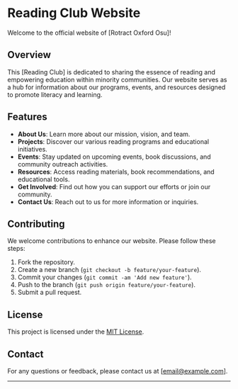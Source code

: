 # Reading Club Website

Welcome to the official website of [Rotract Oxford Osu]!

## Overview

This [Reading Club] is dedicated to sharing the essence of reading and empowering education within minority communities. Our website serves as a hub for information about our programs, events, and resources designed to promote literacy and learning.

## Features

- **About Us**: Learn more about our mission, vision, and team.
- **Projects**: Discover our various reading programs and educational initiatives.
- **Events**: Stay updated on upcoming events, book discussions, and community outreach activities.
- **Resources**: Access reading materials, book recommendations, and educational tools.
- **Get Involved**: Find out how you can support our efforts or join our community.
- **Contact Us**: Reach out to us for more information or inquiries.

## Contributing

We welcome contributions to enhance our website. Please follow these steps:

1. Fork the repository.
2. Create a new branch (`git checkout -b feature/your-feature`).
3. Commit your changes (`git commit -am 'Add new feature'`).
4. Push to the branch (`git push origin feature/your-feature`).
5. Submit a pull request.

## License

This project is licensed under the [MIT License](LICENSE).

## Contact

For any questions or feedback, please contact us at [email@example.com].

---